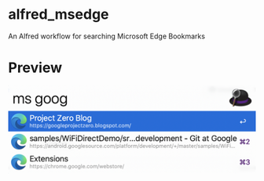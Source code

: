 # alfred_msedge
An Alfred workflow for searching  Microsoft Edge Bookmarks



# Preview
![Preview](preview.png)
